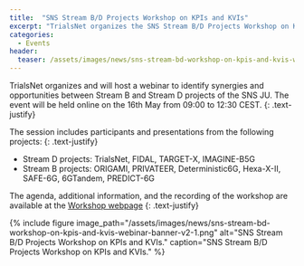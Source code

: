 ```yaml
---
title:  "SNS Stream B/D Projects Workshop on KPIs and KVIs"
excerpt: "TrialsNet organizes the SNS Stream B/D Projects Workshop on KPIs and KVIs on May 16th, 2024"
categories: 
  - Events
header:
  teaser: /assets/images/news/sns-stream-bd-workshop-on-kpis-and-kvis-webinar-banner-v2-1.png
---
```


TrialsNet organizes and will host a webinar to identify synergies and opportunities between Stream B and Stream D projects of the SNS JU.
The event will be held online on the 16th May from 09:00 to 12:30 CEST.
{: .text-justify}

The session includes participants and presentations from the following projects:
{: .text-justify}
- Stream D projects: TrialsNet, FIDAL, TARGET-X, IMAGINE-B5G
- Stream B projects: ORIGAMI, PRIVATEER, Deterministic6G, Hexa-X-II, SAFE-6G, 6GTandem, PREDICT-6G

The agenda, additional information, and the recording of the workshop are available at the [Workshop webpage](https://smart-networks.europa.eu/event/sns-stream-b-d-projects-webinar/)
{: .text-justify}

{% include figure image_path="/assets/images/news/sns-stream-bd-workshop-on-kpis-and-kvis-webinar-banner-v2-1.png" alt="SNS Stream B/D Projects Workshop on KPIs and KVIs." caption="SNS Stream B/D Projects Workshop on KPIs and KVIs." %}
